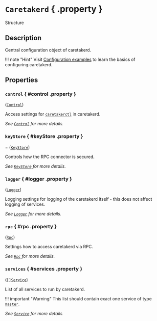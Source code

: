 # ``Caretakerd`` { .property }
Structure

## Description

Central configuration object of caretakerd.

!!! note "Hint"
    Visit [Configuration examples](../examples) to learn the basics of configuring caretakerd.


## Properties

### ``control`` { #control .property }
([``Control``](Control))

Access settings for [``caretakerctl``](../../executables/caretakerctl) in caretakerd.

*See [``Control``](Control) for more details.*

### ``keyStore`` { #keyStore .property }
= ([``KeyStore``](KeyStore))

Controls how the RPC connector is secured.

*See [``KeyStore``](KeyStore) for more details.*

### ``logger`` { #logger .property }
([``Logger``](Logger))

Logging settings for logging of the caretakerd itself - this does not affect logging of services.

*See [``Logger``](Logger) for more details.*

### ``rpc`` { #rpc .property }
([``Rpc``](Rpc))

Settings how to access caretakerd via RPC.

*See [``Rpc``](Rpc) for more details.*

### ``services`` { #services .property }
([``[]Service``](Service))

List of all services to run by caretakerd.

!!! important "Warning"
    This list should contain exact one service of type [``master``](ServiceType#master).


*See [``Service``](Service) for more details.*
